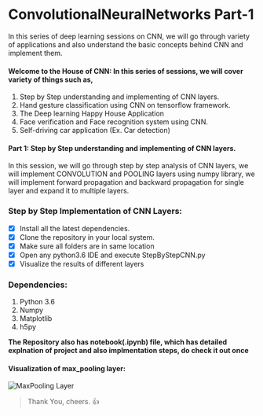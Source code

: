 # ConvolutionalNeuralNetworks Part-1
In this series of deep learning sessions on CNN, we will go through variety of applications and also understand the basic concepts behind CNN and implement them.
####  Welcome to the House of CNN: In this series of sessions, we will cover variety of things such as, 

1. Step by Step understanding and implementing of CNN layers.
2. Hand gesture classification using CNN on tensorflow framework.
3. The Deep learning Happy House Application
4. Face verification and Face recognition system using CNN.
5. Self-driving car application (Ex. Car detection)

#### Part 1: Step by Step understanding and implementing of CNN layers. 
In this session, we will go through step by step analysis of CNN layers, we will implement CONVOLUTION and POOLING layers using numpy library, 
we will implement forward propagation and backward propagation for single layer and expand it to multiple layers.

### Step by Step Implementation of CNN Layers:
- [x] Install all the latest dependencies.
- [x] Clone the repository in your local system.
- [x] Make sure all folders are in same location
- [x] Open any python3.6 IDE and execute StepByStepCNN.py
- [x] Visualize the results of different layers

### Dependencies:
1. Python 3.6
2. Numpy
3. Matplotlib
4. h5py

**The Repository also has notebook(.ipynb) file, which has detailed explnation of
project and also implmentation steps, do check it out once**

#### Visualization of max_pooling layer:
![MaxPooling Layer](https://user-images.githubusercontent.com/29506542/40319786-fbd101ee-5d46-11e8-800d-82fad3f3a658.png)

> Thank You, cheers. :+1:
